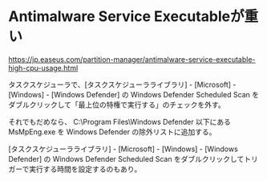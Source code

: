 # Antimalware Service Executableが重い

https://jp.easeus.com/partition-manager/antimalware-service-executable-high-cpu-usage.html

タスクスケジューラで、[タスクスケジューラライブラリ] - [Microsoft] - [Windows] - [Windows Defender] の Windows Defender Scheduled Scan をダブルクリックして「最上位の特権で実行する」のチェックを外す。

それでもだめなら、 C:\Program Files\Windows Defender 以下にある MsMpEng.exe を Windows Defender の除外リストに追加する。

[タスクスケジューラライブラリ] - [Microsoft] - [Windows] - [Windows Defender] の Windows Defender Scheduled Scan をダブルクリックしてトリガーで実行する時間を設定するのもあり。

